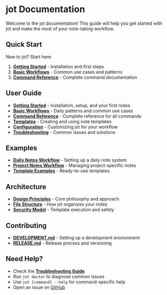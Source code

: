 # jot Documentation

Welcome to the jot documentation! This guide will help you get started with jot and make the most of your note-taking workflow.

## Quick Start

New to jot? Start here:

1. **[Getting Started](user-guide/getting-started.md)** - Installation and first steps
2. **[Basic Workflows](user-guide/basic-workflows.md)** - Common use cases and patterns
3. **[Command Reference](user-guide/commands.md)** - Complete command documentation

## User Guide

- **[Getting Started](user-guide/getting-started.md)** - Installation, setup, and your first notes
- **[Basic Workflows](user-guide/basic-workflows.md)** - Daily patterns and common use cases
- **[Command Reference](user-guide/commands.md)** - Complete reference for all commands
- **[Templates](user-guide/templates.md)** - Creating and using note templates
- **[Configuration](user-guide/configuration.md)** - Customizing jot for your workflow
- **[Troubleshooting](user-guide/troubleshooting.md)** - Common issues and solutions

## Examples

- **[Daily Notes Workflow](examples/daily-notes.md)** - Setting up a daily note system
- **[Project Notes Workflow](examples/project-notes.md)** - Managing project-specific notes
- **[Template Examples](examples/templates/)** - Ready-to-use templates

## Architecture

- **[Design Principles](architecture/design-principles.md)** - Core philosophy and approach
- **[File Structure](architecture/file-structure.md)** - How jot organizes your notes
- **[Security Model](architecture/security-model.md)** - Template execution and safety

## Contributing

- **[DEVELOPMENT.md](../DEVELOPMENT.md)** - Setting up a development environment
- **[RELEASE.md](../RELEASE.md)** - Release process and versioning

## Need Help?

- Check the **[Troubleshooting Guide](user-guide/troubleshooting.md)**
- Run `jot doctor` to diagnose common issues
- Use `jot [command] --help` for command-specific help
- Open an issue on [GitHub](https://github.com/johncoder/jot/issues)
